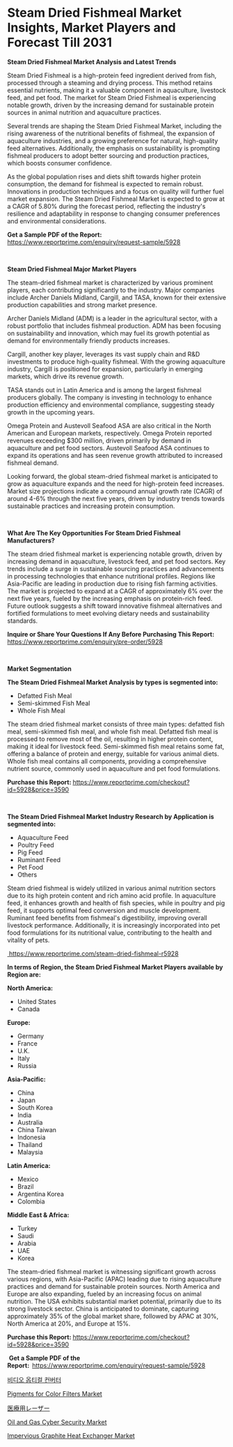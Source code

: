 <p><h1>Steam Dried Fishmeal Market Insights, Market Players and Forecast Till 2031</h1></p><p><strong>Steam Dried Fishmeal Market Analysis and Latest Trends</strong></p>
<p><p>Steam Dried Fishmeal is a high-protein feed ingredient derived from fish, processed through a steaming and drying process. This method retains essential nutrients, making it a valuable component in aquaculture, livestock feed, and pet food. The market for Steam Dried Fishmeal is experiencing notable growth, driven by the increasing demand for sustainable protein sources in animal nutrition and aquaculture practices. </p><p>Several trends are shaping the Steam Dried Fishmeal Market, including the rising awareness of the nutritional benefits of fishmeal, the expansion of aquaculture industries, and a growing preference for natural, high-quality feed alternatives. Additionally, the emphasis on sustainability is prompting fishmeal producers to adopt better sourcing and production practices, which boosts consumer confidence. </p><p>As the global population rises and diets shift towards higher protein consumption, the demand for fishmeal is expected to remain robust. Innovations in production techniques and a focus on quality will further fuel market expansion. The Steam Dried Fishmeal Market is expected to grow at a CAGR of 5.80% during the forecast period, reflecting the industry's resilience and adaptability in response to changing consumer preferences and environmental considerations.</p></p>
<p><strong>Get a Sample PDF of the Report:&nbsp;</strong> <a href="https://www.reportprime.com/enquiry/request-sample/5928">https://www.reportprime.com/enquiry/request-sample/5928</a></p>
<p>&nbsp;</p>
<p><strong>Steam Dried Fishmeal Major Market Players</strong></p>
<p><p>The steam-dried fishmeal market is characterized by various prominent players, each contributing significantly to the industry. Major companies include Archer Daniels Midland, Cargill, and TASA, known for their extensive production capabilities and strong market presence.</p><p>Archer Daniels Midland (ADM) is a leader in the agricultural sector, with a robust portfolio that includes fishmeal production. ADM has been focusing on sustainability and innovation, which may fuel its growth potential as demand for environmentally friendly products increases.</p><p>Cargill, another key player, leverages its vast supply chain and R&D investments to produce high-quality fishmeal. With the growing aquaculture industry, Cargill is positioned for expansion, particularly in emerging markets, which drive its revenue growth.</p><p>TASA stands out in Latin America and is among the largest fishmeal producers globally. The company is investing in technology to enhance production efficiency and environmental compliance, suggesting steady growth in the upcoming years.</p><p>Omega Protein and Austevoll Seafood ASA are also critical in the North American and European markets, respectively. Omega Protein reported revenues exceeding $300 million, driven primarily by demand in aquaculture and pet food sectors. Austevoll Seafood ASA continues to expand its operations and has seen revenue growth attributed to increased fishmeal demand.</p><p>Looking forward, the global steam-dried fishmeal market is anticipated to grow as aquaculture expands and the need for high-protein feed increases. Market size projections indicate a compound annual growth rate (CAGR) of around 4-6% through the next five years, driven by industry trends towards sustainable practices and increasing protein consumption.</p></p>
<p>&nbsp;</p>
<p><strong>What Are The Key Opportunities For Steam Dried Fishmeal Manufacturers?</strong></p>
<p><p>The steam dried fishmeal market is experiencing notable growth, driven by increasing demand in aquaculture, livestock feed, and pet food sectors. Key trends include a surge in sustainable sourcing practices and advancements in processing technologies that enhance nutritional profiles. Regions like Asia-Pacific are leading in production due to rising fish farming activities. The market is projected to expand at a CAGR of approximately 6% over the next five years, fueled by the increasing emphasis on protein-rich feed. Future outlook suggests a shift toward innovative fishmeal alternatives and fortified formulations to meet evolving dietary needs and sustainability standards.</p></p>
<p><strong>Inquire or Share Your Questions If Any Before Purchasing This Report:</strong> <a href="https://www.reportprime.com/enquiry/pre-order/5928">https://www.reportprime.com/enquiry/pre-order/5928</a></p>
<p>&nbsp;</p>
<p><strong>Market Segmentation</strong></p>
<p><strong>The Steam Dried Fishmeal Market Analysis by types is segmented into:</strong></p>
<p><ul><li>Defatted Fish Meal</li><li>Semi-skimmed Fish Meal</li><li>Whole Fish Meal</li></ul></p>
<p><p>The steam dried fishmeal market consists of three main types: defatted fish meal, semi-skimmed fish meal, and whole fish meal. Defatted fish meal is processed to remove most of the oil, resulting in higher protein content, making it ideal for livestock feed. Semi-skimmed fish meal retains some fat, offering a balance of protein and energy, suitable for various animal diets. Whole fish meal contains all components, providing a comprehensive nutrient source, commonly used in aquaculture and pet food formulations.</p></p>
<p><strong>Purchase this Report:&nbsp;</strong><a href="https://www.reportprime.com/checkout?id=5928&price=3590">https://www.reportprime.com/checkout?id=5928&price=3590</a></p>
<p>&nbsp;</p>
<p><strong>The Steam Dried Fishmeal Market Industry Research by Application is segmented into:</strong></p>
<p><ul><li>Aquaculture Feed</li><li>Poultry Feed</li><li>Pig Feed</li><li>Ruminant Feed</li><li>Pet Food</li><li>Others</li></ul></p>
<p><p>Steam dried fishmeal is widely utilized in various animal nutrition sectors due to its high protein content and rich amino acid profile. In aquaculture feed, it enhances growth and health of fish species, while in poultry and pig feed, it supports optimal feed conversion and muscle development. Ruminant feed benefits from fishmeal's digestibility, improving overall livestock performance. Additionally, it is increasingly incorporated into pet food formulations for its nutritional value, contributing to the health and vitality of pets.</p></p>
<p><a href="https://www.reportprime.com/steam-dried-fishmeal-r5928">&nbsp;https://www.reportprime.com/steam-dried-fishmeal-r5928</a></p>
<p><strong>In terms of Region, the Steam Dried Fishmeal Market Players available by Region are:</strong></p>
<p>
    <p> <strong> North America: </strong>
        <ul>
            <li>United States</li>
            <li>Canada</li>
        </ul>
        </p> 
    <p> <strong> Europe: </strong>
        <ul>
            <li>Germany</li>
            <li>France</li>
            <li>U.K.</li>
            <li>Italy</li>
            <li>Russia</li>
        </ul>
        </p> 
    <p> <strong> Asia-Pacific: </strong>
        <ul>
            <li>China</li>
            <li>Japan</li>
            <li>South Korea</li>
            <li>India</li>
            <li>Australia</li>
            <li>China Taiwan</li>
            <li>Indonesia</li>
            <li>Thailand</li>
            <li>Malaysia</li>
        </ul>
        </p> 
    <p> <strong> Latin America: </strong>
        <ul>
            <li>Mexico</li>
            <li>Brazil</li>
            <li>Argentina Korea</li>
            <li>Colombia</li>
        </ul>
        </p> 
    <p> <strong> Middle East & Africa: </strong>
        <ul>
            <li>Turkey</li>
            <li>Saudi</li>
            <li>Arabia</li>
            <li>UAE</li>
            <li>Korea</li>
        </ul>
    </p>
    </p>
<p><p>The steam-dried fishmeal market is witnessing significant growth across various regions, with Asia-Pacific (APAC) leading due to rising aquaculture practices and demand for sustainable protein sources. North America and Europe are also expanding, fueled by an increasing focus on animal nutrition. The USA exhibits substantial market potential, primarily due to its strong livestock sector. China is anticipated to dominate, capturing approximately 35% of the global market share, followed by APAC at 30%, North America at 20%, and Europe at 15%.</p></p>
<p><strong>Purchase this Report: </strong><a href="https://www.reportprime.com/checkout?id=5928&price=3590">https://www.reportprime.com/checkout?id=5928&price=3590</a></p>
<p>&nbsp;<strong>Get a Sample PDF of the Report:&nbsp;&nbsp;</strong><a href="https://www.reportprime.com/enquiry/request-sample/5928">https://www.reportprime.com/enquiry/request-sample/5928</a></p>
<p><strong></strong></p>
<p><p><a href="https://medium.com/@chungcameron76/%EB%B9%84%EB%94%94%EC%98%A4-%EA%B4%91%ED%95%99-%EB%B3%80%ED%99%98%EA%B8%B0-%EC%8B%9C%EC%9E%A5-%EA%B8%80%EB%A1%9C%EB%B2%8C-%EC%8B%9C%EC%9E%A5-%EC%A0%90%EC%9C%A0%EC%9C%A8-%EB%B0%8F-%EC%88%9C%EC%9C%84-2024-2031%EB%85%84-%EC%A0%84%EC%B2%B4-%ED%8C%90%EB%A7%A4-%EB%B0%8F-%EC%88%98%EC%9A%94-%EC%98%88%EC%B8%A1-c9d396dd97b6">비디오 옵티컬 컨버터</a></p><p><a href="https://issuu.com/reportprime-2/docs/pigments-for-color-filters-market-s_3c5bb7c29e1e61">Pigments for Color Filters Market</a></p><p><a href="https://medium.com/@harper17bmoles/%E5%B8%82%E5%A0%B4%E4%BA%88%E6%B8%AC-%E3%82%B0%E3%83%AD%E3%83%BC%E3%83%90%E3%83%AB%E5%8C%BB%E7%99%82%E3%83%AC%E3%83%BC%E3%82%B6%E3%83%BC%E3%81%AE%E3%83%88%E3%83%AC%E3%83%B3%E3%83%89%E3%81%A8%E5%BD%B1%E9%9F%BF%E5%88%86%E6%9E%90-2024%E5%B9%B4-71a1ca4324b8">医療用レーザー</a></p><p><a href="https://www.linkedin.com/pulse/comprehensive-look-product-type-network-security-endpoint-securitycloud-ivhic?trackingId=ZBSg7BIGS4i2jkIXW7KAng%3D%3D">Oil and Gas Cyber Security Market</a></p><p><a href="https://issuu.com/reportprime-2/docs/impervious-graphite-heat-exchanger-_f7c956684d5a00">Impervious Graphite Heat Exchanger Market</a></p></p>
